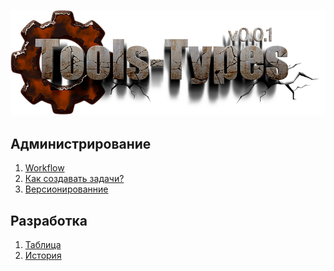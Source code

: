 ﻿[![logo](logo.png)](../README.md "for users")  


Администрирование
-----------------
1) [Workflow](adm/000-workflow.md)  
2) [Как создавать задачи?](adm/001-tasks.md)  
3) [Версионированние](adm/002-version.md)  


Разработка
----------
1) [Таблица](table/table.md)  
2) [История](history.md)  


